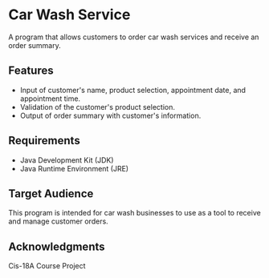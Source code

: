 # Car Wash Service

A program that allows customers to order car wash services and receive an order summary. 

## Features

- Input of customer's name, product selection, appointment date, and appointment time. 
- Validation of the customer's product selection. 
- Output of order summary with customer's information. 

## Requirements

- Java Development Kit (JDK)
- Java Runtime Environment (JRE)

## Target Audience

This program is intended for car wash businesses to use as a tool to receive and manage customer orders. 

## Acknowledgments

Cis-18A Course Project

